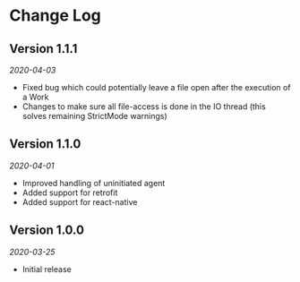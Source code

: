 Change Log
==========

## Version 1.1.1

_2020-04-03_

- Fixed bug which could potentially leave a file open after the execution of a Work 
- Changes to make sure all file-access is done in the IO thread (this solves remaining StrictMode warnings)

## Version 1.1.0

_2020-04-01_

- Improved handling of uninitiated agent
- Added support for retrofit
- Added support for react-native 

## Version 1.0.0

_2020-03-25_

- Initial release
